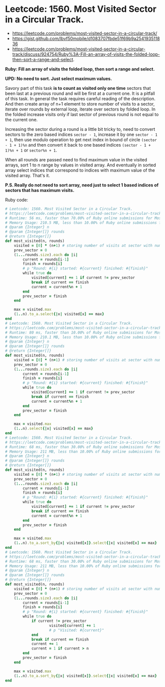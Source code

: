 # Leetcode: 1560. Most Visited Sector in a Circular Track.

- https://leetcode.com/problems/most-visited-sector-in-a-circular-track/
- https://gist.github.com/lbvf50mobile/d1083707fbde51f69b9a254193511836
- https://leetcode.com/problems/most-visited-sector-in-a-circular-track/discuss/924754/Ruby%3A-Fill-an-array-of-visits-the-folded-loop-then-sort-a-range-and-select.

**Ruby: Fill an array of visits the folded loop, then sort a range and select.**

**UPD: No need to sort. Just select maximum values.**  

Savory part of this task **is to count as visited only one time** sectors that been last at a previous round and will be first at a current one. It is a pitfall of this task. In general the task requires careful reading of the description. And then create array of n+1 element to store number of visits to a sector, iterate over rounds by external loop, iterate over sectors by folded loop. In the folded increase visits only if last sector of previous round is not equal to the current one.

Increasing the sector during a round is a little bit tricky to, need to convert sectors to the zero based indices `sector - 1`, increase it by one `sector - 1 + 1`, then use modulo operation to get next index in bound of circle `(sector - 1 + 1)%n` and then convert it back to one based indices `(sector - 1 + 1)%n + 1` or `sector%n + 1`.

When all rounds are passed need to find maximum value in the visited arrays, sort 1 to n range by values in visited array. And eventually in sorted array select indices that correspond to indices with maximum value of the visited array. That's it.

**P.S. Really do not need to sort array, need just to select 1 based indices of sectors that has maximum visits.**

Ruby code:
```Ruby
# Leetcode: 1560. Most Visited Sector in a Circular Track.
# https://leetcode.com/problems/most-visited-sector-in-a-circular-track/
# Runtime: 56 ms, faster than 70.00% of Ruby online submissions for Most Visited Sector in a Circular Track.
# Memory Usage: 210.5 MB, less than 10.00% of Ruby online submissions for Most Visited Sector in a Circular Track.
# @param {Integer} n
# @param {Integer[]} rounds
# @return {Integer[]}
def most_visited(n, rounds)
    visited = [0] * (n+1) # storing number of visits at sector with number equal to index.
    prev_sector = 0
    (1...rounds.size).each do |i|
        current = rounds[i-1]
        finish = rounds[i]
        # p "Round: #{i} started: #{current} finished: #{finish}"
        while true do
            visited[current] += 1 if current != prev_sector
            break if current == finish
            current = current%n + 1
        end
        prev_sector = finish
    end

    max = visited.max
    (1..n).to_a.select{|x| visited[x] == max}
end
# Leetcode: 1560. Most Visited Sector in a Circular Track.
# https://leetcode.com/problems/most-visited-sector-in-a-circular-track/
# Runtime: 80 ms, faster than 10.00% of Ruby online submissions for Most Visited Sector in a Circular Track.
# Memory Usage: 210.1 MB, less than 10.00% of Ruby online submissions for Most Visited Sector in a Circular Track.
# @param {Integer} n
# @param {Integer[]} rounds
# @return {Integer[]}
def most_visited(n, rounds)
    visited = [0] * (n+1) # storing number of visits at sector with number equal to index.
    prev_sector = 0
    (1...rounds.size).each do |i|
        current = rounds[i-1]
        finish = rounds[i]
        # p "Round: #{i} started: #{current} finished: #{finish}"
        while true do
            visited[current] += 1 if current != prev_sector
            break if current == finish
            current = current%n + 1
        end
        prev_sector = finish
    end

    max = visited.max
    (1..n).select{|x| visited[x] == max}
end
# Leetcode: 1560. Most Visited Sector in a Circular Track.
# https://leetcode.com/problems/most-visited-sector-in-a-circular-track/
# Runtime: 68 ms, faster than 30.00% of Ruby online submissions for Most Visited Sector in a Circular Track.
# Memory Usage: 211 MB, less than 10.00% of Ruby online submissions for Most Visited Sector in a Circular Track.
# @param {Integer} n
# @param {Integer[]} rounds
# @return {Integer[]}
def most_visited(n, rounds)
    visited = [0] * (n+1) # storing number of visits at sector with number equal to index.
    prev_sector = 0
    (1...rounds.size).each do |i|
        current = rounds[i-1]
        finish = rounds[i]
        # p "Round: #{i} started: #{current} finished: #{finish}"
        while true do
            visited[current] += 1 if current != prev_sector
            break if current == finish
            current = current%n + 1
        end
        prev_sector = finish
    end

    max = visited.max
    (1..n).to_a.sort_by{|x| visited[x]}.select{|x| visited[x] == max}
end
# Leetcode: 1560. Most Visited Sector in a Circular Track.
# https://leetcode.com/problems/most-visited-sector-in-a-circular-track/
# Runtime: 68 ms, faster than 30.00% of Ruby online submissions for Most Visited Sector in a Circular Track.
# Memory Usage: 211 MB, less than 10.00% of Ruby online submissions for Most Visited Sector in a Circular Track.
# @param {Integer} n
# @param {Integer[]} rounds
# @return {Integer[]}
def most_visited(n, rounds)
    visited = [0] * (n+1) # storing number of visits at sector with number equal to index.
    prev_sector = 0
    (1...rounds.size).each do |i|
        current = rounds[i-1]
        finish = rounds[i]
        # p "Round: #{i} started: #{current} finished: #{finish}"
        while true do
            if current != prev_sector
                    visited[current] += 1
                    # p "Visited: #{current}"
            end
            break if current == finish
            current += 1
            current = 1 if current > n
        end
        prev_sector = finish
    end

    max = visited.max
    (1..n).to_a.sort_by{|x| visited[x]}.select{|x| visited[x] == max}
end
```
